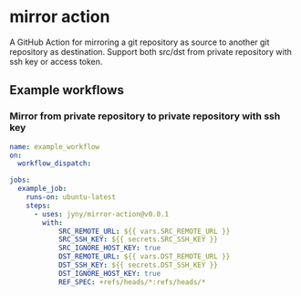 # mirror action
A GitHub Action for mirroring a git repository as source to another git repository as destination.
Support both src/dst from private repository with ssh key or access token.

## Example workflows

### Mirror from private repository to private repository with ssh key
```yaml
name: example_workflow
on:
  workflow_dispatch:

jobs:
  example_job:
    runs-on: ubuntu-latest
    steps:
      - uses: jyny/mirror-action@v0.0.1
        with:
            SRC_REMOTE_URL: ${{ vars.SRC_REMOTE_URL }}
            SRC_SSH_KEY: ${{ secrets.SRC_SSH_KEY }}
            SRC_IGNORE_HOST_KEY: true
            DST_REMOTE_URL: ${{ vars.DST_REMOTE_URL }}
            DST_SSH_KEY: ${{ secrets.DST_SSH_KEY }}
            DST_IGNORE_HOST_KEY: true
            REF_SPEC: +refs/heads/*:refs/heads/*
```